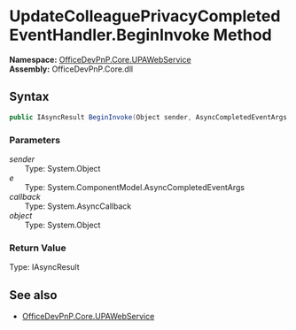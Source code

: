 # UpdateColleaguePrivacyCompletedEventHandler.BeginInvoke Method  
  

**Namespace:** [OfficeDevPnP.Core.UPAWebService](OfficeDevPnP.Core.UPAWebService.md)  
**Assembly:** OfficeDevPnP.Core.dll  
## Syntax
```C#
public IAsyncResult BeginInvoke(Object sender, AsyncCompletedEventArgs e, AsyncCallback callback, Object object)
```
### Parameters
*sender*  
&emsp;&emsp;Type: System.Object  
*e*  
&emsp;&emsp;Type: System.ComponentModel.AsyncCompletedEventArgs  
*callback*  
&emsp;&emsp;Type: System.AsyncCallback  
*object*  
&emsp;&emsp;Type: System.Object  
### Return Value
Type: IAsyncResult  

## See also
- [OfficeDevPnP.Core.UPAWebService](OfficeDevPnP.Core.UPAWebService.md)

